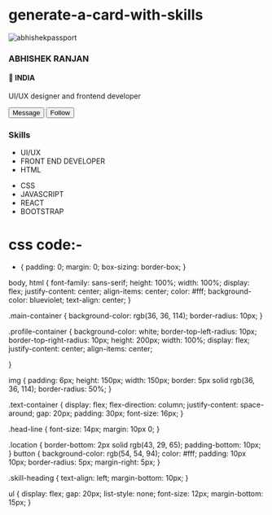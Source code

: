 # generate-a-card-with-skills
<html lang="en"><head>
    <meta charset="UTF-8">
    <meta name="viewport" content="width=device-width, initial-scale=1.0">
    <title>card</title>
    <link rel="stylesheet" href="./card.css">
</head>

<body>
    <main class="main-container">
        <!-- profile image -->
        <section class="profile-container">
            <img src="D:\abhishek passport photo.jpg" alt="abhishekpassport">
        </section>
        <!-- profile info -->
        <section class="text-container">
            <h3>ABHISHEK RANJAN</h3>
            <!-- location section -->
            <section class="location">
                <h4>🤖 INDIA</h4>
                <p class="head-line">UI/UX designer and frontend developer</p>
                <button>Message</button>
                <button>Follow</button>
            </section>
            <!-- Skill section -->
            <section>
                <h3 class="skill-heading">Skills</h3>
                <ul>
                    <li>UI/UX</li>
                    <li>FRONT END DEVELOPER </li>
                    <li> HTML</li>
                </ul>
                <ul>
                    <li>CSS</li>
                    <li>JAVASCRIPT</li>
                    <li>REACT</li>
                    <li>BOOTSTRAP</li>
                </ul>
            </section>
        </section>
    </main>


</body></html>



# css code:-

* {
    padding: 0;
    margin: 0;
    box-sizing: border-box;
}

body,
html {
    font-family: sans-serif;
    height: 100%;
    width: 100%;
    display: flex;
    justify-content: center;
    align-items: center;
    color: #fff;
    background-color: blueviolet;
    text-align: center;
}

.main-container {
    background-color: rgb(36, 36, 114);
    border-radius: 10px;
}

.profile-container {
    background-color: white;
    border-top-left-radius: 10px;
    border-top-right-radius: 10px;
    height: 200px;
    width: 100%;
    display: flex;
    justify-content: center;
    align-items: center;

}

img {
    padding: 6px;
    height: 150px;
    width: 150px;
    border: 5px solid rgb(36, 36, 114);
    border-radius: 50%;
}

.text-container {
    display: flex;
    flex-direction: column;
    justify-content: space-around;
    gap: 20px;
    padding: 30px;
    font-size: 16px;
}

.head-line {
    font-size: 14px;
    margin: 10px 0;
}

.location {
    border-bottom: 2px solid rgb(43, 29, 65);
    padding-bottom: 10px;
}
button {
    background-color: rgb(54, 54, 94);
    color: #fff;
    padding: 10px 10px;
    border-radius: 5px;
    margin-right: 5px;
}



.skill-heading {
    text-align: left;
    margin-bottom: 10px;
}

ul {
    display: flex;
    gap: 20px;
    list-style: none;
    font-size: 12px;
    margin-bottom: 15px;
}
